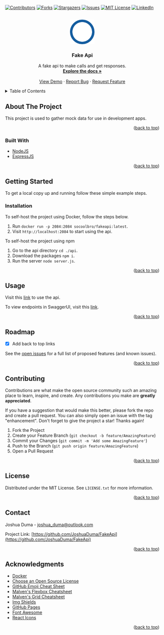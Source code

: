 <div id="top"></div>

[![Contributors][contributors-shield]][contributors-url]
[![Forks][forks-shield]][forks-url]
[![Stargazers][stars-shield]][stars-url]
[![Issues][issues-shield]][issues-url]
[![MIT License][license-shield]][license-url]
[![LinkedIn][linkedin-shield]][linkedin-url]



<!-- PROJECT LOGO --> 
<br />
<div align="center">
  <a href="https://github.com/JoshuaDuma/FakeApi">
    <img src="images/main_logo.png" alt="Logo" width="80" height="80">
  </a>

  <h3 align="center">Fake Api</h3>

  <p align="center">
    A fake api to make calls and get responses.
    <br />
    <a href="https://github.com/JoshuaDuma/FakeApi"><strong>Explore the docs »</strong></a>
    <br />
    <br />
    <a href="https://fakeapi.joshuaduma.ca">View Demo</a>
    ·
    <a href="https://github.com/JoshuaDuma/FakeApi/issues">Report Bug</a>
    ·
    <a href="https://github.com/JoshuaDuma/FakeApi/issues">Request Feature</a>
  </p>
</div>



<!-- TABLE OF CONTENTS -->
<details>
  <summary>Table of Contents</summary>
  <ol>
    <li>
      <a href="#about-the-project">About The Project</a>
      <ul>
        <li><a href="#built-with">Built With</a></li>
      </ul>
    </li>
    <li>
      <a href="#getting-started">Getting Started</a>
      <ul>
        <li><a href="#installation">Installation</a></li>
      </ul>
    </li>
    <li><a href="#usage">Usage</a></li>
    <li><a href="#roadmap">Roadmap</a></li>
    <li><a href="#contributing">Contributing</a></li>
    <li><a href="#license">License</a></li>
    <li><a href="#contact">Contact</a></li>
    <li><a href="#acknowledgments">Acknowledgments</a></li>
  </ol>
</details>



<!-- ABOUT THE PROJECT -->
## About The Project

This project is used to gather mock data for use in development apps.

<p align="right">(<a href="#top">back to top</a>)</p>



### Built With

* [NodeJS](https://nodejs.org/en/)
* [ExpressJS](https://expressjs.com/)

<p align="right">(<a href="#top">back to top</a>)</p>



<!-- GETTING STARTED -->
## Getting Started

To get a local copy up and running follow these simple example steps.



### Installation

To self-host the project using Docker, follow the steps below.

1. Run `docker run -p 2084:2084 socoolbro/fakeapi:latest`.
2. Visit `http://localhost:2084` to start using the api.

To self-host the project using npm

1. Go to the api directory `cd ./api`.
2. Download the packages `npm i`.
3. Run the server `node server.js`.

<p align="right">(<a href="#top">back to top</a>)</p>



<!-- USAGE EXAMPLES -->
## Usage

Visit this [link](https://fakeapi.joshuaduma.ca) to use the api.

To view endpoints in SwaggerUI, visit this [link](https://fakeapi.joshuaduma.ca/api-docs). 

<p align="right">(<a href="#top">back to top</a>)</p>



<!-- ROADMAP -->
## Roadmap

- [x] Add back to top links

See the [open issues](https://github.com/JoshuaDuma/FakeApi/issues) for a full list of proposed features (and known issues).

<p align="right">(<a href="#top">back to top</a>)</p>



<!-- CONTRIBUTING -->
## Contributing

Contributions are what make the open source community such an amazing place to learn, inspire, and create. Any contributions you make are **greatly appreciated**.

If you have a suggestion that would make this better, please fork the repo and create a pull request. You can also simply open an issue with the tag "enhancement".
Don't forget to give the project a star! Thanks again!

1. Fork the Project
2. Create your Feature Branch (`git checkout -b feature/AmazingFeature`)
3. Commit your Changes (`git commit -m 'Add some AmazingFeature'`)
4. Push to the Branch (`git push origin feature/AmazingFeature`)
5. Open a Pull Request

<p align="right">(<a href="#top">back to top</a>)</p>



<!-- LICENSE -->
## License

Distributed under the MIT License. See `LICENSE.txt` for more information.

<p align="right">(<a href="#top">back to top</a>)</p>



<!-- CONTACT -->
## Contact

Joshua Duma - joshua_duma@outlook.com

Project Link: [https://github.com/JoshuaDuma/FakeApi](https://github.com/JoshuaDuma/FakeApi)

<p align="right">(<a href="#top">back to top</a>)</p>



<!-- ACKNOWLEDGMENTS -->
## Acknowledgments

* [Docker](https://www.docker.com/)
* [Choose an Open Source License](https://choosealicense.com)
* [GitHub Emoji Cheat Sheet](https://www.webpagefx.com/tools/emoji-cheat-sheet)
* [Malven's Flexbox Cheatsheet](https://flexbox.malven.co/)
* [Malven's Grid Cheatsheet](https://grid.malven.co/)
* [Img Shields](https://shields.io)
* [GitHub Pages](https://pages.github.com)
* [Font Awesome](https://fontawesome.com)
* [React Icons](https://react-icons.github.io/react-icons/search)

<p align="right">(<a href="#top">back to top</a>)</p>



<!-- MARKDOWN LINKS & IMAGES -->
<!-- https://www.markdownguide.org/basic-syntax/#reference-style-links -->
[contributors-shield]: https://img.shields.io/github/contributors/JoshuaDuma/FakeApi.svg?style=for-the-badge
[contributors-url]: https://github.com/JoshuaDuma/FakeApi/graphs/contributors
[forks-shield]: https://img.shields.io/github/forks/JoshuaDuma/FakeApi.svg?style=for-the-badge
[forks-url]: https://github.com/JoshuaDuma/FakeApi/network/members
[stars-shield]: https://img.shields.io/github/stars/JoshuaDuma/FakeApi.svg?style=for-the-badge
[stars-url]: https://github.com/JoshuaDuma/FakeApi/stargazers
[issues-shield]: https://img.shields.io/github/issues/JoshuaDuma/FakeApi.svg?style=for-the-badge
[issues-url]: https://github.com/JoshuaDuma/FakeApi/issues
[license-shield]: https://img.shields.io/github/license/JoshuaDuma/FakeApi.svg?style=for-the-badge
[license-url]: https://github.com/JoshuaDuma/FakeApi/blob/master/LICENSE.txt
[linkedin-shield]: https://img.shields.io/badge/-LinkedIn-black.svg?style=for-the-badge&logo=linkedin&colorB=555
[linkedin-url]: https://www.linkedin.com/in/joshuaduma/
[product-screenshot]: images/screenshot.png
